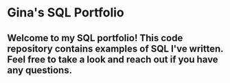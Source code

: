 # Gina's SQL Portfolio

## Welcome to my SQL portfolio! This code repository contains examples of SQL I've written. Feel free to take a look and reach out if you have any questions.
